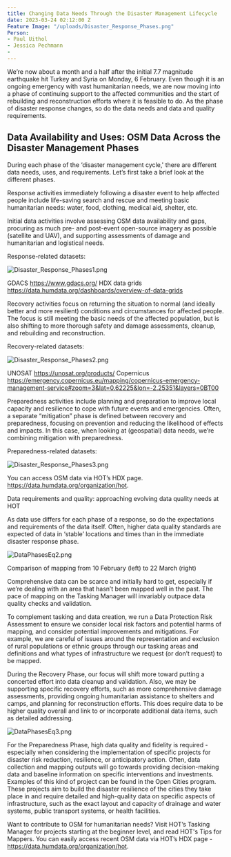 ```yaml
---
title: Changing Data Needs Through the Disaster Management Lifecycle
date: 2023-03-24 02:12:00 Z
Feature Image: "/uploads/Disaster_Response_Phases.png"
Person:
- Paul Uithol
- Jessica Pechmann
- 
---
```


We’re now about a month and a half after the initial 7.7 magnitude earthquake hit Turkey and Syria on Monday, 6 February. Even though it is an ongoing emergency with vast humanitarian needs, we are now moving into a phase of continuing support to the affected communities and the start of rebuilding and reconstruction efforts where it is feasible to do. As the phase of disaster response changes, so do the data needs and data and quality requirements.

## Data Availability and Uses: OSM Data Across the Disaster Management Phases

During each phase of the ‘disaster management cycle,' there are different data needs, uses, and requirements. Let’s first take a brief look at the different phases.

Response activities immediately following a disaster event to help affected people include life-saving search and rescue and meeting basic humanitarian needs: water, food, clothing, medical aid, shelter, etc. 

Initial data activities involve assessing OSM data availability and gaps, procuring as much pre- and post-event open-source imagery as possible (satellite and UAV), and supporting assessments of damage and humanitarian and logistical needs.

Response-related datasets:

![Disaster_Response_Phases1.png](/uploads/Disaster_Response_Phases1.png)

GDACS https://www.gdacs.org/
HDX data grids https://data.humdata.org/dashboards/overview-of-data-grids

Recovery activities focus on returning the situation to normal (and ideally better and more resilient) conditions and circumstances for affected people. The focus is still meeting the basic needs of the affected population, but is also shifting to more thorough safety and damage assessments, cleanup, and rebuilding and reconstruction.

Recovery-related datasets:

![Disaster_Response_Phases2.png](/uploads/Disaster_Response_Phases2.png)

UNOSAT https://unosat.org/products/
 Copernicus https://emergency.copernicus.eu/mapping/copernicus-emergency-management-service#zoom=3&lat=0.62225&lon=-2.25351&layers=0BT00

Preparedness activities include planning and preparation to improve local capacity and resilience to cope with future events and emergencies. Often, a separate “mitigation” phase is defined between recovery and preparedness, focusing on prevention and reducing the likelihood of effects and impacts. In this case, when looking at (geospatial) data needs, we’re combining mitigation with preparedness.

Preparedness-related datasets:

![Disaster_Response_Phases3.png](/uploads/Disaster_Response_Phases3.png)

You can access OSM data via HOT’s HDX page. https://data.humdata.org/organization/hot. 

Data requirements and quality: approaching evolving data quality needs at HOT

As data use differs for each phase of a response, so do the expectations and requirements of the data itself. Often, higher data quality standards are expected of data in ‘stable’ locations and times than in the immediate disaster response phase.

![DataPhasesEq2.png](/uploads/DataPhasesEq2.png)

Comparison of mapping from 10 February (left) to 22 March (right)

Comprehensive data can be scarce and initially hard to get, especially if we’re dealing with an area that hasn’t been mapped well in the past. The pace of mapping on the Tasking Manager will invariably outpace data quality checks and validation.

To complement tasking and data creation, we run a Data Protection Risk Assessment to ensure we consider local risk factors and potential harms of mapping, and consider potential improvements and mitigations. For example, we are careful of issues around the representation and exclusion of rural populations or ethnic groups through our tasking areas and definitions and what types of infrastructure we request (or don’t request) to be mapped.

During the Recovery Phase, our focus will shift more toward putting a concerted effort into data cleanup and validation. Also, we may be supporting specific recovery efforts, such as more comprehensive damage assessments, providing ongoing humanitarian assistance to shelters and camps, and planning for reconstruction efforts. This does require data to be higher quality overall and link to or incorporate additional data items, such as detailed addressing.

![DataPhasesEq3.png](/uploads/DataPhasesEq3.png)

For the Preparedness Phase, high data quality and fidelity is required - especially when considering the implementation of specific projects for disaster risk reduction, resilience, or anticipatory action. Often, data collection and mapping outputs will go towards providing decision-making data and baseline information on specific interventions and investments. Examples of this kind of project can be found in the Open Cities program. These projects aim to build the disaster resilience of the cities they take place in and require detailed and high-quality data on specific aspects of infrastructure, such as the exact layout and capacity of drainage and water systems, public transport systems, or health facilities.

Want to contribute to OSM for humanitarian needs? Visit HOT’s Tasking Manager for projects starting at the beginner level, and read HOT's Tips for Mappers. 
You can easily access recent OSM data via HOT’s HDX page - https://data.humdata.org/organization/hot. 
